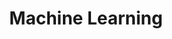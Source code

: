 ---
title : "Machine Learning"
description : "Conteúdo sobre machine learning ou I.A"
private : true
---